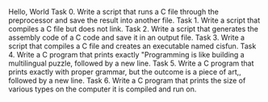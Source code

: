 Hello, World
Task 0. Write a script that runs a C file through the preprocessor and save the result into another file. 
Task 1. Write a script that compiles a C file but does not link. 
Task 2. Write a script that generates the assembly code of a C code and save it in an output file.
Task 3. Write a script that compiles a C file and creates an executable named cisfun.
Task 4. Write a C program that prints exactly "Programming is like building a multilingual puzzle, followed by a new line.
Task 5. Write a C program that prints exactly with proper grammar, but the outcome is a piece of art,, followed by a new line.
Task 6. Write a C program that prints the size of various types on the computer it is compiled and run on.
